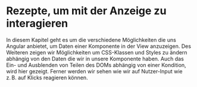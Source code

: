 # Rezepte, um mit der Anzeige zu interagieren

In diesem Kapitel geht es um die verschiedene Möglichkeiten die uns Angular anbietet, um Daten einer Komponente in der View anzuzeigen.
Des Weiteren zeigen wir Möglichkeiten um CSS-Klassen und Styles zu ändern abhängig von den Daten die wir in unsere Komponente haben.
Auch das Ein- und Ausblenden von Teilen des DOMs abhängig von einer Kondition, wird hier gezeigt.
Ferner werden wir sehen wie wir auf Nutzer-Input wie z. B. auf Klicks reagieren können.

